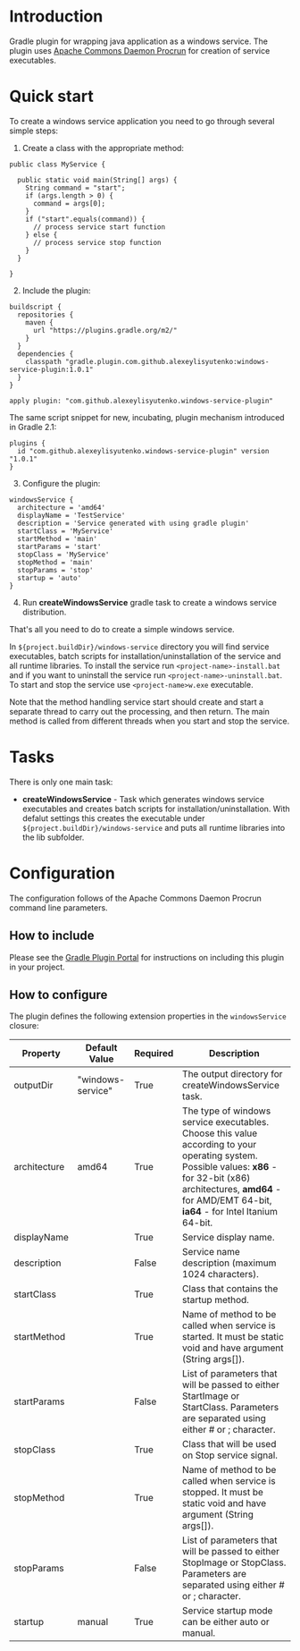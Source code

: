 # Introduction

Gradle plugin for wrapping java application as a windows service. 
The plugin uses [Apache Commons Daemon Procrun](https://commons.apache.org/proper/commons-daemon/procrun.html) for creation of service executables.

# Quick start

To create a windows service application you need to go through several simple steps:

1. Create a class with the appropriate method:
```
public class MyService {

  public static void main(String[] args) {
    String command = "start";
    if (args.length > 0) {
      command = args[0];
    }
    if ("start".equals(command)) {
      // process service start function
    } else {
      // process service stop function
    }
  }

}
```

2. Include the plugin:
```
buildscript {
  repositories {
    maven {
      url "https://plugins.gradle.org/m2/"
    }
  }
  dependencies {
    classpath "gradle.plugin.com.github.alexeylisyutenko:windows-service-plugin:1.0.1"
  }
}

apply plugin: "com.github.alexeylisyutenko.windows-service-plugin"
```
    
The same script snippet for new, incubating, plugin mechanism introduced in Gradle 2.1:
```
plugins {
  id "com.github.alexeylisyutenko.windows-service-plugin" version "1.0.1"
}
```
    
3. Configure the plugin:

```
windowsService {
  architecture = 'amd64'
  displayName = 'TestService'
  description = 'Service generated with using gradle plugin'   
  startClass = 'MyService'
  startMethod = 'main'
  startParams = 'start'
  stopClass = 'MyService'
  stopMethod = 'main'
  stopParams = 'stop'
  startup = 'auto'
}
```
4. Run **createWindowsService** gradle task to create a windows service distribution.

That's all you need to do to create a simple windows service. 

In `${project.buildDir}/windows-service` directory you will find service executables, batch scripts for installation/uninstallation of the service and all runtime libraries. 
To install the service run `<project-name>-install.bat` and if you want to uninstall the service run `<project-name>-uninstall.bat`.
To start and stop the service use `<project-name>w.exe` executable.

Note that the method handling service start should create and start a separate thread to carry out the processing, and then return. The main method is called from different threads when you start and stop the service.

# Tasks

There is only one main task:
* **createWindowsService** - Task which generates windows service executables and creates batch scripts for installation/uninstallation. 
With defalut settings this creates the executable under `${project.buildDir}/windows-service` and puts all runtime libraries into the lib subfolder.

# Configuration

The configuration follows of the Apache Commons Daemon Procrun command line parameters.

## How to include

Please see the [Gradle Plugin Portal](https://plugins.gradle.org/plugin/com.github.alexeylisyutenko.windows-service-plugin) for instructions on including this plugin in your project.

## How to configure

The plugin defines the following extension properties in the `windowsService` closure:

| Property  | Default Value | Required | Description                                        |
|-----------|---------------|----------|----------------------------------------------------|
| outputDir | "windows-service" | True | The output directory for createWindowsService task. |
| architecture | amd64 | True | The type of windows service executables. Choose this value according to your operating system. <br />Possible values: **x86** - for 32-bit (x86) architectures, **amd64** - for AMD/EMT 64-bit, **ia64** - for Intel Itanium 64-bit.  |
| displayName | | True | Service display name. |
| description | | False | Service name description (maximum 1024 characters). |
| startClass | | True | Class that contains the startup method. |
| startMethod | | True | Name of method to be called when service is started. It must be static void and have argument (String args[]). |
| startParams | | False | List of parameters that will be passed to either StartImage or StartClass. Parameters are separated using either # or ; character. |
| stopClass | | True | Class that will be used on Stop service signal. |
| stopMethod | | True | Name of method to be called when service is stopped. It must be static void and have argument (String args[]). |
| stopParams | | False | List of parameters that will be passed to either StopImage or StopClass. Parameters are separated using either # or ; character. |
| startup | manual | True | Service startup mode can be either auto or manual. |
